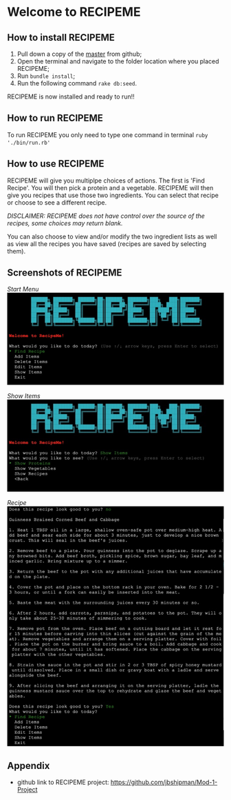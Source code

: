 # Welcome to RECIPEME
## How to install RECIPEME
1. Pull down a copy of the [master](https://github.com/jbshipman/Mod-1-Project) from github;
2. Open the terminal and navigate to the folder location where you placed RECIPEME;
3. Run ```bundle install```;
4. Run the following command ```rake db:seed```.

RECIPEME is now installed and ready to run!!

##  How to run RECIPEME
To run RECIPEME you only need to type one command in terminal ```ruby './bin/run.rb'```

## How to use RECIPEME
RECIPEME will give you multiplpe choices of actions. The first is 'Find Recipe'. You will then pick a protein and a vegetable. RECIPEME will then give you recipes that use those two ingredients. You can select that recipe or choose to see a different recipe.

_DISCLAIMER: RECIPEME does not have control over the source of the recipes, some choices may return blank._

You can also choose to view and/or modify the two ingredient lists as well as view all the recipes you have saved (recipes are saved by selecting them).

## Screenshots of RECIPEME

_Start Menu_
![start menu](README_FILES/appscreen_001_startmenu.jpeg)

_Show Items_
![show items](README_FILES/appscreen_002_showitems.jpeg) 

_Recipe_
![recipe](README_FILES/appscreen_003_recipe-alt.jpeg)


## Appendix
* github link to RECIPEME project: 
https://github.com/jbshipman/Mod-1-Project
